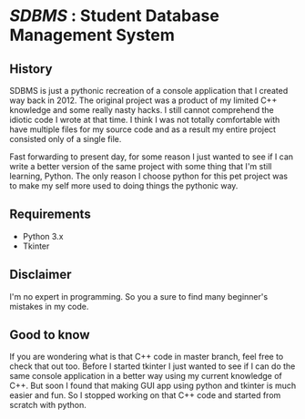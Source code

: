 # *SDBMS* : Student Database Management System

## History
SDBMS is just a pythonic recreation of a console application that I created way back in 2012. The original project was a
product of my limited C++ knowledge and some really nasty hacks. I still cannot comprehend the idiotic code I wrote at
that time. I think I was not totally comfortable with have multiple files for my source code and as a result my entire 
project consisted only of a single file.

Fast forwarding to present day, for some reason I just wanted to see if I can write a better version of the same project
with some thing that I'm still learning, Python. The only reason I choose python for this pet project was to make my self more 
used to doing things the pythonic way.

## Requirements
 - Python 3.x
 - Tkinter

## Disclaimer
I'm no expert in programming. So you a sure to find many beginner's mistakes in my code.

## Good to know
If you are wondering what is that C++ code in master branch, feel free to check that out too. Before I started tkinter I
just wanted to see if I can do the same console application in a better way using my current knowledge of C++. But soon
I found that making GUI app using python and tkinter is much easier and fun. So I stopped working on that C++ code and 
started from scratch with python.  